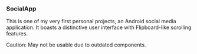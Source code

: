 ### SocialApp
This is one of my very first personal projects, an Android social media application. It boasts a distinctive user interface with Flipboard-like scrolling features.

Caution: May not be usable due to outdated components.
